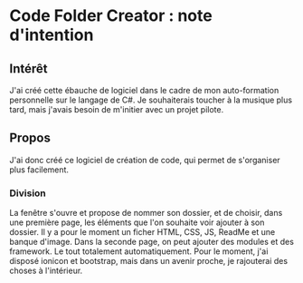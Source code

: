 # Code Folder Creator : note d'intention

## Intérêt
J'ai créé cette ébauche de logiciel dans le cadre de mon auto-formation personnelle sur le langage de C#. Je souhaiterais toucher à la musique plus tard, mais j'avais besoin de m'initier avec un projet pilote.

## Propos
J'ai donc créé ce logiciel de création de code, qui permet de s'organiser plus facilement.

### Division
La fenêtre s'ouvre et propose de nommer son dossier, et de choisir, dans une première page, les éléments que l'on souhaite voir ajouter à son dossier. Il y a pour le moment un ficher HTML, CSS, JS, ReadMe et une banque d'image. 
Dans la seconde page, on peut ajouter des modules et des framework. Le tout totalement automatiquement. Pour le moment, j'ai disposé ionicon et bootstrap, mais dans un avenir proche, je rajouterai des choses à l'intérieur.

